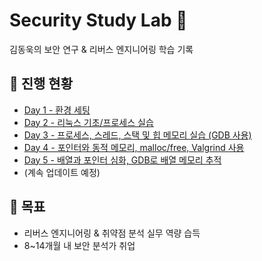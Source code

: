 # Security Study Lab 🔐
김동욱의 보안 연구 & 리버스 엔지니어링 학습 기록

## 📅 진행 현황
- [Day 1 - 환경 세팅](./day1-setup)
- [Day 2 - 리눅스 기초/프로세스 실습](./day2-linux-basics)
- [Day 3 - 프로세스, 스레드, 스택 및 힙 메모리 실습 (GDB 사용) ](./day3-gdb-valgrind)
- [Day 4 - 포인터와 동적 메모리, malloc/free, Valgrind 사용 ](./day4-pointer)
- [Day 5 - 배열과 포인터 심화, GDB로 배열 메모리 추적 ](./day5-pointer-advanced)
- (계속 업데이트 예정)

## 🎯 목표
- 리버스 엔지니어링 & 취약점 분석 실무 역량 습득
- 8~14개월 내 보안 분석가 취업
